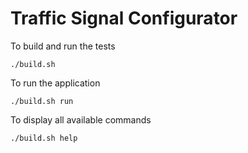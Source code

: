 # Traffic Signal Configurator

To build and run the tests

```
./build.sh
```

To run the application 

```
./build.sh run
```

To display all available commands

```
./build.sh help
```
